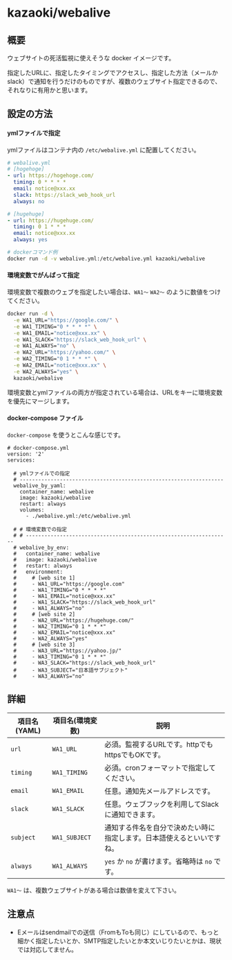 # kazaoki/webalive



## 概要

ウェブサイトの死活監視に使えそうな docker イメージです。

指定したURLに、指定したタイミングでアクセスし、指定した方法（メールかslack）で通知を行うだけのものですが、複数のウェブサイト指定できるので、それなりに有用かと思います。



## 設定の方法

#### ymlファイルで指定

ymlファイルはコンテナ内の `/etc/webalive.yml` に配置してください。

```yaml
# webalive.yml
# [hogehoge]
- url: https://hogehoge.com/
  timing: 0 * * * *
  email: notice@xxx.xx
  slack: https://slack_web_hook_url
  always: no

# [hugehuge]
- url: https://hugehuge.com/
  timing: 0 1 * * *
  email: notice@xxx.xx
  always: yes 
```
```sh
# dockerコマンド例
docker run -d -v webalive.yml:/etc/webalive.yml kazaoki/webalive
```



#### 環境変数でがんばって指定

環境変数で複数のウェブを指定したい場合は、`WA1～` `WA2～` のように数値をつけてください。

```sh
docker run -d \
  -e WA1_URL="https://google.com/" \
  -e WA1_TIMING="0 * * * *" \
  -e WA1_EMAIL="notice@xxx.xx" \
  -e WA1_SLACK="https://slack_web_hook_url" \
  -e WA1_ALWAYS="no" \
  -e WA2_URL="https://yahoo.com/" \
  -e WA2_TIMING="0 1 * * *" \
  -e WA2_EMAIL="notice@xxx.xx" \
  -e WA2_ALWAYS="yes" \
  kazaoki/webalive
```

環境変数とymlファイルの両方が指定されている場合は、URLをキーに環境変数を優先にマージします。

####  docker-compose ファイル
`docker-compose` を使うとこんな感じです。
```
# docker-compose.yml
version: '2'
services:

  # ymlファイルでの指定
  # ------------------------------------------------------------------
  webalive_by_yaml:
    container_name: webalive
    image: kazaoki/webalive
    restart: always
    volumes:
      - ./webalive.yml:/etc/webalive.yml

  # # 環境変数での指定
  # # ------------------------------------------------------------------
  # webalive_by_env:
  #   container_name: webalive
  #   image: kazaoki/webalive
  #   restart: always
  #   environment:
  #     # [web site 1]
  #     - WA1_URL="https://google.com"
  #     - WA1_TIMING="0 * * * *"
  #     - WA1_EMAIL="notice@xxx.xx"
  #     - WA1_SLACK="https://slack_web_hook_url"
  #     - WA1_ALWAYS="no"
  #     # [web site 2]
  #     - WA2_URL="https://hugehuge.com/"
  #     - WA2_TIMING="0 1 * * *"
  #     - WA2_EMAIL="notice@xxx.xx"
  #     - WA2_ALWAYS="yes"
  #     # [web site 3]
  #     - WA3_URL="https://yahoo.jp/"
  #     - WA3_TIMING="0 1 * * *"
  #     - WA3_SLACK="https://slack_web_hook_url"
  #     - WA3_SUBJECT="日本語サブジェクト"
  #     - WA3_ALWAYS="no"
```


## 詳細

| 項目名(YAML) | 項目名(環境変数)     | 説明                                  |
| --------- | ------------- | ----------------------------------- |
| `url`     | `WA1_URL`     | 必須。監視するURLです。httpでもhttpsでもOKです。     |
| `timing`  | `WA1_TIMING`  | 必須。cronフォーマットで指定してください。             |
| `email`   | `WA1_EMAIL`   | 任意。通知先メールアドレスです。                    |
| `slack`   | `WA1_SLACK`   | 任意。ウェブフックを利用してSlackに通知できます。         |
| `subject` | `WA1_SUBJECT` | 通知する件名を自分で決めたい時に指定します。日本語使えるといいですね。 |
| `always`  | `WA1_ALWAYS`  | `yes` か `no` が書けます。省略時は `no` です。    |

`WA1～` は、複数ウェブサイトがある場合は数値を変えて下さい。



## 注意点

- Eメールはsendmailでの送信（FromもToも同じ）にしているので、もっと細かく指定したいとか、SMTP指定したいとか本文いじりたいとかは、現状では対応してません。